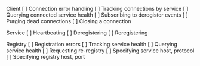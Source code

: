 Client
[ ] Connection error handling
[ ] Tracking connections by service
[ ] Querying connected service health
[ ] Subscribing to deregister events
[ ] Purging dead connections
[ ] Closing a connection

Service
[ ] Heartbeating
[ ] Deregistering
[ ] Reregistering

Registry
[ ] Registration errors
[ ] Tracking service health 
[ ] Querying service health
[ ] Requesting re-registry
[ ] Specifying service host, protocol
[ ] Specifying registry host, port

